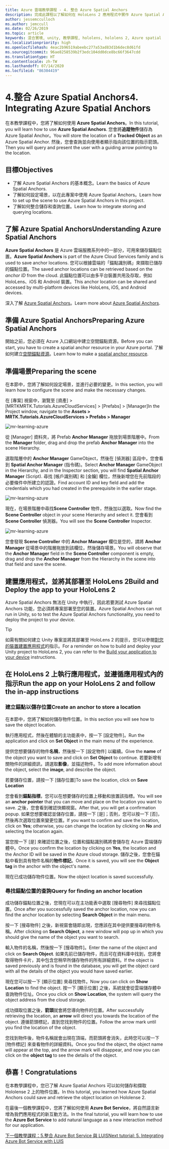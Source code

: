```yaml
---
title: Azure 雲端教學課程 - 4. 整合 Azure Spatial Anchors
description: 完成此課程以了解如何在 HoloLens 2 應用程式中實作 Azure Spatial Anchors。
author: jessemcculloch
ms.author: jemccull
ms.date: 02/26/2019
ms.topic: article
keywords: 混合實境, unity, 教學課程, hololens, hololens 2, Azure spatial anchors
ms.localizationpriority: high
ms.openlocfilehash: 4eac2b96519abeebc277a53ad83d1b6dec8d61fd
ms.sourcegitcommit: 96ae8258539b2f3edc104dd0dce8bc66f3647cdd
ms.translationtype: HT
ms.contentlocale: zh-TW
ms.lasthandoff: 07/14/2020
ms.locfileid: "86304419"
---
```

# <a name="4-integrating-azure-spatial-anchors"></a><span data-ttu-id="e1627-105">4.整合 Azure Spatial Anchors</span><span class="sxs-lookup"><span data-stu-id="e1627-105">4. Integrating Azure Spatial Anchors</span></span>

<span data-ttu-id="e1627-106">在本教學課程中，您將了解如何使用 **Azure Spatial Anchors**。</span><span class="sxs-lookup"><span data-stu-id="e1627-106">In this tutorial, you will learn how to use **Azure Spatial Anchors**.</span></span> <span data-ttu-id="e1627-107">您會將**追蹤物件**儲存為 Azure Spatial Anchor。</span><span class="sxs-lookup"><span data-stu-id="e1627-107">You will store the location of a **Tracked Object** as an Azure Spatial Anchor.</span></span> <span data-ttu-id="e1627-108">然後，您會查詢並向使用者顯示指向該位置的指示箭頭。</span><span class="sxs-lookup"><span data-stu-id="e1627-108">Then you will query and present the user with a guiding arrow pointing to the location.</span></span>

## <a name="objectives"></a><span data-ttu-id="e1627-109">目標</span><span class="sxs-lookup"><span data-stu-id="e1627-109">Objectives</span></span>

* <span data-ttu-id="e1627-110">了解 Azure Spatial Anchors 的基本概念。</span><span class="sxs-lookup"><span data-stu-id="e1627-110">Learn the basics of Azure Spatial Anchors.</span></span>
* <span data-ttu-id="e1627-111">了解如何設定場景，以在此專案中使用 Azure Spatial Anchors。</span><span class="sxs-lookup"><span data-stu-id="e1627-111">Learn how to set up the scene to use Azure Spatial Anchors in this project.</span></span>
* <span data-ttu-id="e1627-112">了解如何整合儲存和查詢位置。</span><span class="sxs-lookup"><span data-stu-id="e1627-112">Learn how to integrate storing and querying locations.</span></span>

## <a name="understanding-azure-spatial-anchors"></a><span data-ttu-id="e1627-113">了解 Azure Spatial Anchors</span><span class="sxs-lookup"><span data-stu-id="e1627-113">Understanding Azure Spatial Anchors</span></span>

 <span data-ttu-id="e1627-114">**Azure Spatial Anchors** 是 Azure 雲端服務系列中的一部分，可用來儲存錨點位置。</span><span class="sxs-lookup"><span data-stu-id="e1627-114">**Azure Spatial Anchors** is part of the Azure Cloud Services family and is used to save anchor locations.</span></span> <span data-ttu-id="e1627-115">您可以根據雲端的「錨點識別碼」來擷取已儲存的錨點位置。</span><span class="sxs-lookup"><span data-stu-id="e1627-115">The saved anchor locations can be retrieved based on the *anchor ID* from the cloud.</span></span> <span data-ttu-id="e1627-116">此錨點位置可以由多平台裝置共用及存取，例如 HoloLens、iOS 和 Android 裝置。</span><span class="sxs-lookup"><span data-stu-id="e1627-116">This anchor location can be shared and accessed by multi-platform devices like HoloLens, iOS, and Android devices.</span></span>

<span data-ttu-id="e1627-117">深入了解 [Azure Spatial Anchors](https://docs.microsoft.com/azure/spatial-anchors/overview)。</span><span class="sxs-lookup"><span data-stu-id="e1627-117">Learn more about [Azure Spatial Anchors](https://docs.microsoft.com/azure/spatial-anchors/overview).</span></span>

## <a name="preparing-azure-spatial-anchors"></a><span data-ttu-id="e1627-118">準備 Azure Spatial Anchors</span><span class="sxs-lookup"><span data-stu-id="e1627-118">Preparing Azure Spatial Anchors</span></span>

<span data-ttu-id="e1627-119">開始之前，您必須在 Azure 入口網站中建立空間錨點資源。</span><span class="sxs-lookup"><span data-stu-id="e1627-119">Before you can start, you have to create a spatial anchor resource in your Azure portal.</span></span>
<span data-ttu-id="e1627-120">了解如何建立[空間錨點資源](https://docs.microsoft.com/azure/spatial-anchors/quickstarts/get-started-hololens#create-a-spatial-anchors-resource)。</span><span class="sxs-lookup"><span data-stu-id="e1627-120">Learn how to make a [spatial anchor resource](https://docs.microsoft.com/azure/spatial-anchors/quickstarts/get-started-hololens#create-a-spatial-anchors-resource).</span></span>

## <a name="preparing-the-scene"></a><span data-ttu-id="e1627-121">準備場景</span><span class="sxs-lookup"><span data-stu-id="e1627-121">Preparing the scene</span></span>

<span data-ttu-id="e1627-122">在本節中，您將了解如何設定場景，並進行必要的變更。</span><span class="sxs-lookup"><span data-stu-id="e1627-122">In this section, you will learn how to configure the scene and make the necessary changes.</span></span>

<span data-ttu-id="e1627-123">在 [專案] 視窗中，瀏覽至 [資產] > [MRTKMRTK.Tutorials.AzureCloudServices] > [Prefabs] > [Manager]</span><span class="sxs-lookup"><span data-stu-id="e1627-123">In the Project window, navigate to the **Assets > MRTK.Tutorials.AzureCloudServices > Prefabs > Manager**</span></span>

![mr-learning-azure](images/mr-learning-azure/tutorial4-section1-step1-1.png)

<span data-ttu-id="e1627-125">從 [Manager] 資料夾，將 Prefab **Anchor Manager** 拖放到場景階層中。</span><span class="sxs-lookup"><span data-stu-id="e1627-125">From the **Manager** folder, drag and drop the prefab **Anchor Manager** into the scene Hierarchy.</span></span>

<span data-ttu-id="e1627-126">選取階層中的 **Anchor Manager** GameObject，然後在 [偵測器] 區段中，您會看到 **Spatial Anchor Manager** (指令碼)。</span><span class="sxs-lookup"><span data-stu-id="e1627-126">Select **Anchor Manager** GameObject in the Hierarchy, and in the Inspector section, you will find **Spatial Anchor Manager** (Script).</span></span> <span data-ttu-id="e1627-127">尋找 [帳戶識別碼] 和 [金鑰] 欄位，然後新增您在先前階段的必要條件中所建立的認證。</span><span class="sxs-lookup"><span data-stu-id="e1627-127">Find account ID and key field and add the credentials which you had created in the prerequisite in the earlier stage.</span></span>

![mr-learning-azure](images/mr-learning-azure/tutorial4-section1-step2-1.png)

<span data-ttu-id="e1627-129">現在，在場景階層中尋找**Scene Controller** 物件，然後加以選取。</span><span class="sxs-lookup"><span data-stu-id="e1627-129">Now find the **Scene Controller** object in your scene Hierarchy and select it.</span></span> <span data-ttu-id="e1627-130">您會看到 **Scene Controller** 偵測器。</span><span class="sxs-lookup"><span data-stu-id="e1627-130">You will see the **Scene Controller** Inspector.</span></span>

![mr-learning-azure](images/mr-learning-azure/tutorial4-section1-step3-1.png)

<span data-ttu-id="e1627-132">您會發現 **Scene Controller** 中的 **Anchor Manager** 欄位是空的，請將 **Anchor Manager** 從場景中的階層拖放到該欄位，然後儲存場景。</span><span class="sxs-lookup"><span data-stu-id="e1627-132">You will observe that the **Anchor Manager** field in the **Scene Controller** component is empty, drag and drop the **Anchor Manager** from the Hierarchy in the scene into that field and save the scene.</span></span>

## <a name="build-and-deploy-the-app-to-your-hololens-2"></a><span data-ttu-id="e1627-133">建置應用程式，並將其部署至 HoloLens 2</span><span class="sxs-lookup"><span data-stu-id="e1627-133">Build and Deploy the app to your HoloLens 2</span></span>

<span data-ttu-id="e1627-134">Azure Spatial Anchors 無法在 Unity 中執行，因此若要測試 Azure Spatial Anchors 功能，您必須將專案部署至您的裝置。</span><span class="sxs-lookup"><span data-stu-id="e1627-134">Azure Spatial Anchors can not run in Unity, so to test the Azure Spatial Anchors functionality, you need to deploy the project to your device.</span></span>

> [!TIP]
> <span data-ttu-id="e1627-135">如需有關如何建立 Unity 專案並將其部署至 HoloLens 2 的提示，您可以參閱[對您的裝置建置應用程式](mr-learning-base-ch1.md#build-your-application-to-your-device)的指示。</span><span class="sxs-lookup"><span data-stu-id="e1627-135">For a reminder on how to build and deploy your Unity project to HoloLens 2, you can refer to the [Build your application to your device](mr-learning-base-ch1.md#build-your-application-to-your-device) instructions.</span></span>

## <a name="run-the-app-on-your-hololens-2-and-follow-the-in-app-instructions"></a><span data-ttu-id="e1627-136">在 HoloLens 2 上執行應用程式，並遵循應用程式內的指示</span><span class="sxs-lookup"><span data-stu-id="e1627-136">Run the app on your HoloLens 2 and follow the in-app instructions</span></span>

### <a name="create-an-anchor-to-store-a-location"></a><span data-ttu-id="e1627-137">建立錨點以儲存位置</span><span class="sxs-lookup"><span data-stu-id="e1627-137">Create an anchor to store a location</span></span>

<span data-ttu-id="e1627-138">在本節中，您將了解如何儲存物件位置。</span><span class="sxs-lookup"><span data-stu-id="e1627-138">In this section you will see how to save the object location.</span></span>

<span data-ttu-id="e1627-139">執行應用程式，然後在體驗的主功能表中，按一下 [設定物件]。</span><span class="sxs-lookup"><span data-stu-id="e1627-139">Run the application and click on **Set Object** in the main menu of the experience.</span></span>

<span data-ttu-id="e1627-140">提供您想要儲存的物件**名稱**，然後按一下 [設定物件] 以繼續。</span><span class="sxs-lookup"><span data-stu-id="e1627-140">Give the **name** of the object you want to save and click on **Set Object** to continue.</span></span> <span data-ttu-id="e1627-141">若要新增有關物件的詳細資訊，請選取**影像**，並描述物件。</span><span class="sxs-lookup"><span data-stu-id="e1627-141">To add more information about the object, select the **image**, and describe the object.</span></span>

<span data-ttu-id="e1627-142">若要儲存位置，請按一下 [儲存位置]</span><span class="sxs-lookup"><span data-stu-id="e1627-142">To save the location, click on **Save Location**</span></span>

<span data-ttu-id="e1627-143">您會看到**錨點指標**，您可以在想要儲存的位置上移動和放置該指標。</span><span class="sxs-lookup"><span data-stu-id="e1627-143">You will see an **anchor pointer** that you can move and place on the location you want to save.</span></span> <span data-ttu-id="e1627-144">之後，您會看到確認快顯視窗。</span><span class="sxs-lookup"><span data-stu-id="e1627-144">After that, you will get a confirmation popup.</span></span> <span data-ttu-id="e1627-145">如果您想要確認並儲存位置，請按一下 [是]；否則，您可以按一下 [否]，然後再次選取位置來變更位置。</span><span class="sxs-lookup"><span data-stu-id="e1627-145">If you want to confirm and save the location, click on **Yes**; otherwise, you can change the location by clicking on **No** and selecting the location again.</span></span>

<span data-ttu-id="e1627-146">當您按一下 [是] 來確認位置之後，位置和錨點識別碼將會儲存在 Azure 雲端儲存體中。</span><span class="sxs-lookup"><span data-stu-id="e1627-146">Once you confirm the location by clicking on **Yes**, the location and the Anchor ID will be saved in the Azure cloud storage.</span></span> <span data-ttu-id="e1627-147">儲存之後，您會在錨點中看到具有物件名稱的**物件標記**。</span><span class="sxs-lookup"><span data-stu-id="e1627-147">Once it is saved, you will see the **Object tag**  in the anchor with the object's name.</span></span>

<span data-ttu-id="e1627-148">現在已成功儲存物件位置。</span><span class="sxs-lookup"><span data-stu-id="e1627-148">Now the object location is saved successfully.</span></span>

### <a name="query-for-finding-an-anchor-location"></a><span data-ttu-id="e1627-149">尋找錨點位置的查詢</span><span class="sxs-lookup"><span data-stu-id="e1627-149">Query for finding an anchor location</span></span>

<span data-ttu-id="e1627-150">成功儲存錨點位置之後，您現在可以在主功能表中選取 [搜尋物件] 來尋找錨點位置。</span><span class="sxs-lookup"><span data-stu-id="e1627-150">Once after you successfully saved the anchor location, now you can find the anchor location by selecting **Search Object** in the main menu.</span></span>

<span data-ttu-id="e1627-151">按一下 [搜尋物件] 之後，新視窗會隨即出現，您應該在其中提供要搜尋的物件名稱。</span><span class="sxs-lookup"><span data-stu-id="e1627-151">After clicking on **Search Object**, a new window will pop up in which you should give the name of the object you want to search.</span></span>

<span data-ttu-id="e1627-152">輸入物件的名稱，然後按一下 [搜尋物件]。</span><span class="sxs-lookup"><span data-stu-id="e1627-152">Enter the name of the object and click on **Search Object**.</span></span> <span data-ttu-id="e1627-153">如果先前已儲存物件，而且可在資料庫中找到，您將會取得物件卡片，其中包含您稍早所儲存物件的所有詳細資料。</span><span class="sxs-lookup"><span data-stu-id="e1627-153">If the object is saved previously and is found in the database, you will get the object card with all the details of the object you would have saved earlier.</span></span>

<span data-ttu-id="e1627-154">現在您可以按一下 [顯示位置] 來尋找物件。</span><span class="sxs-lookup"><span data-stu-id="e1627-154">Now you can click on **Show Location** to find the object.</span></span> <span data-ttu-id="e1627-155">按一下 [顯示位置] 之後，系統就會從雲端儲存體中查詢物件位址。</span><span class="sxs-lookup"><span data-stu-id="e1627-155">Once you click on **Show Location**, the system will query the object address from the cloud storage.</span></span>

<span data-ttu-id="e1627-156">成功擷取位置之後，**箭頭**就會將您導向物件的位置。</span><span class="sxs-lookup"><span data-stu-id="e1627-156">After successfully retrieving the location, an **arrow** will direct you towards the location of the object.</span></span> <span data-ttu-id="e1627-157">遵循箭頭標記，直到您找到物件的位置。</span><span class="sxs-lookup"><span data-stu-id="e1627-157">Follow the arrow mark until you find the location of the object.</span></span>

<span data-ttu-id="e1627-158">您找到物件後，物件名稱就會出現在頂端，而箭頭將會消失，此時您可以按一下 [物件標記] 來查看物件的詳細資料。</span><span class="sxs-lookup"><span data-stu-id="e1627-158">Once you find the object, the object name will appear at the top, and the arrow mark will disappear, and now you can click on the **object tag** to see the details of the object.</span></span>

## <a name="congratulations"></a><span data-ttu-id="e1627-159">恭喜！</span><span class="sxs-lookup"><span data-stu-id="e1627-159">Congratulations</span></span>

<span data-ttu-id="e1627-160">在本教學課程中，您已了解 Azure Spatial Anchors 可以如何儲存和擷取 Hololense 2 上的物件位置。</span><span class="sxs-lookup"><span data-stu-id="e1627-160">In this tutorial, you learned how Azure Spatial Anchors could save and retrieve the object location on Hololense 2.</span></span>

<span data-ttu-id="e1627-161">在最後一個教學課程中，您將了解如何使用 **Azure Bot Service**，將自然語言新增為我們應用程式的新互動方法。</span><span class="sxs-lookup"><span data-stu-id="e1627-161">In the final tutorial, you will learn how to use the **Azure Bot Service** to add natural language as a new interaction method for our application.</span></span>

[<span data-ttu-id="e1627-162">下一個教學課程：5.整合 Azure Bot Service 與 LUIS</span><span class="sxs-lookup"><span data-stu-id="e1627-162">Next tutorial: 5. Integrating Azure Bot Service with LUIS</span></span>](mr-learning-azure-05.md)
